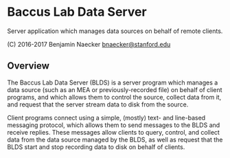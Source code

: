 # Baccus Lab Data Server

Server application which manages data sources on behalf of remote clients.

(C) 2016-2017 Benjamin Naecker bnaecker@stanford.edu

## Overview

The Baccus Lab Data Server (BLDS) is a server program which manages a data
source (such as an MEA or previously-recorded file) on behalf of client programs,
and which allows them to control the source, collect data from it, and request
that the server stream data to disk from the source.

Client programs connect using a simple, (mostly) text- and line-based messaging
protocol, which allows them to send messages to the BLDS and receive replies.
These messages allow clients to query, control, and collect data from the
data source managed by the BLDS, as well as request that the BLDS start and
stop recording data to disk on behalf of clients.
